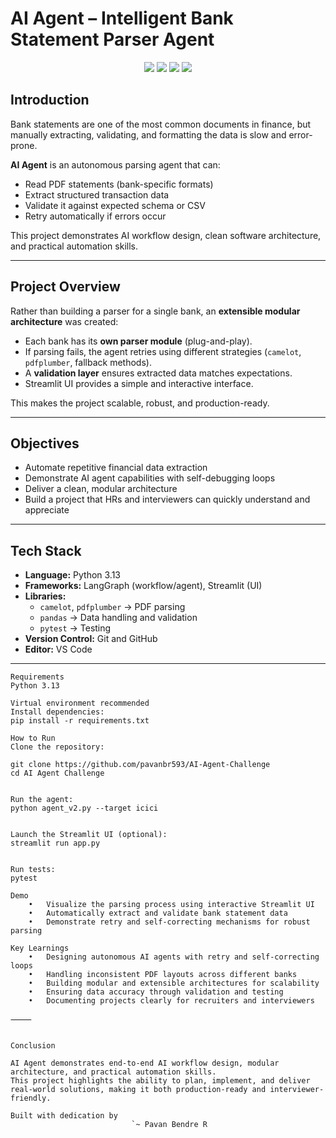 # AI Agent  – Intelligent Bank Statement Parser Agent

<p align="center">
  <img src="https://img.shields.io/badge/Python-3.13-blue?style=for-the-badge&logo=python" />
  <img src="https://img.shields.io/badge/Framework-LangGraph%20%7C%20Streamlit-green?style=for-the-badge" />
  <img src="https://img.shields.io/badge/Status-Completed-success?style=for-the-badge" />
  <img src="https://img.shields.io/badge/Focus-AI%20and%20Automation-orange?style=for-the-badge" />
</p>



## Introduction  

Bank statements are one of the most common documents in finance, but manually extracting, validating, and formatting the data is slow and error-prone.  

**AI Agent** is an autonomous parsing agent that can:  

- Read PDF statements (bank-specific formats)  
- Extract structured transaction data  
- Validate it against expected schema or CSV  
- Retry automatically if errors occur  

This project demonstrates AI workflow design, clean software architecture, and practical automation skills.

---

## Project Overview  

Rather than building a parser for a single bank, an **extensible modular architecture** was created:  

- Each bank has its **own parser module** (plug-and-play).  
- If parsing fails, the agent retries using different strategies (`camelot`, `pdfplumber`, fallback methods).  
- A **validation layer** ensures extracted data matches expectations.  
- Streamlit UI provides a simple and interactive interface.  

This makes the project scalable, robust, and production-ready.

---

## Objectives  

- Automate repetitive financial data extraction  
- Demonstrate AI agent capabilities with self-debugging loops  
- Deliver a clean, modular architecture  
- Build a project that HRs and interviewers can quickly understand and appreciate  

---

## Tech Stack  

- **Language:** Python 3.13  
- **Frameworks:** LangGraph (workflow/agent), Streamlit (UI)  
- **Libraries:**  
  - `camelot`, `pdfplumber` → PDF parsing  
  - `pandas` → Data handling and validation  
  - `pytest` → Testing  
- **Version Control:** Git and GitHub  
- **Editor:** VS Code  

---



    





```
Requirements
Python 3.13

Virtual environment recommended
Install dependencies:
pip install -r requirements.txt

How to Run
Clone the repository:

git clone https://github.com/pavanbr593/AI-Agent-Challenge
cd AI Agent Challenge 


Run the agent:
python agent_v2.py --target icici


Launch the Streamlit UI (optional):
streamlit run app.py


Run tests:
pytest

Demo
	•	Visualize the parsing process using interactive Streamlit UI
	•	Automatically extract and validate bank statement data
	•	Demonstrate retry and self-correcting mechanisms for robust parsing

Key Learnings
	•	Designing autonomous AI agents with retry and self-correcting loops
	•	Handling inconsistent PDF layouts across different banks
	•	Building modular and extensible architectures for scalability
	•	Ensuring data accuracy through validation and testing
	•	Documenting projects clearly for recruiters and interviewers

⸻


Conclusion

AI Agent demonstrates end-to-end AI workflow design, modular architecture, and practical automation skills.
This project highlights the ability to plan, implement, and deliver real-world solutions, making it both production-ready and interviewer-friendly.

Built with dedication by    
                           `~ Pavan Bendre R 
